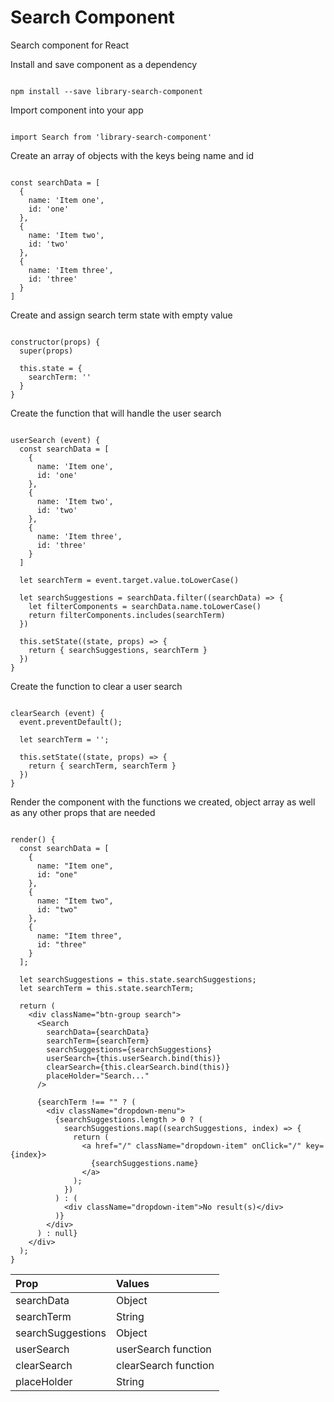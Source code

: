 
# Search Component

Search component for React

Install and save component as a dependency

```

npm install --save library-search-component

```

Import component into your app

```

import Search from 'library-search-component'

```

Create an array of objects with the keys being name and id

```

const searchData = [
  {
    name: 'Item one',
    id: 'one'
  },
  {
    name: 'Item two',
    id: 'two'
  },
  {
    name: 'Item three',
    id: 'three'
  }
]

```

Create and assign search term state with empty value

```

constructor(props) {
  super(props)

  this.state = {
    searchTerm: ''
  }
}

```

Create the function that will handle the user search

```

userSearch (event) {
  const searchData = [
    {
      name: 'Item one',
      id: 'one'
    },
    {
      name: 'Item two',
      id: 'two'
    },
    {
      name: 'Item three',
      id: 'three'
    }
  ]

  let searchTerm = event.target.value.toLowerCase()

  let searchSuggestions = searchData.filter((searchData) => {
    let filterComponents = searchData.name.toLowerCase()
    return filterComponents.includes(searchTerm)
  })

  this.setState((state, props) => {
    return { searchSuggestions, searchTerm }
  })
}

```

Create the function to clear a user search

```

clearSearch (event) {
  event.preventDefault();

  let searchTerm = '';

  this.setState((state, props) => {
    return { searchTerm, searchTerm }
  })
}

```

Render the component with the functions we created, object array as well as any other props that are needed

```

render() {
  const searchData = [
    {
      name: "Item one",
      id: "one"
    },
    {
      name: "Item two",
      id: "two"
    },
    {
      name: "Item three",
      id: "three"
    }
  ];

  let searchSuggestions = this.state.searchSuggestions;
  let searchTerm = this.state.searchTerm;

  return (
    <div className="btn-group search">
      <Search
        searchData={searchData}
        searchTerm={searchTerm}
        searchSuggestions={searchSuggestions}
        userSearch={this.userSearch.bind(this)}
        clearSearch={this.clearSearch.bind(this)}
        placeHolder="Search..."
      />

      {searchTerm !== "" ? (
        <div className="dropdown-menu">
          {searchSuggestions.length > 0 ? (
            searchSuggestions.map((searchSuggestions, index) => {
              return (
                <a href="/" className="dropdown-item" onClick="/" key={index}>
                  {searchSuggestions.name}
                </a>
              );
            })
          ) : (
            <div className="dropdown-item">No result(s)</div>
          )}
        </div>
      ) : null}
    </div>
  );
}

```


| Prop              | Values               |
| :---------------- | :------------------- |
| searchData        | Object               |
| searchTerm        | String               |
| searchSuggestions | Object               |
| userSearch        | userSearch function  |
| clearSearch       | clearSearch function |
| placeHolder       | String               |